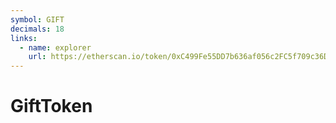 ```yaml
---
symbol: GIFT
decimals: 18
links:
  - name: explorer
    url: https://etherscan.io/token/0xC499Fe55DD7b636af056c2FC5f709c36D8DE74a2
---
```


# GiftToken
